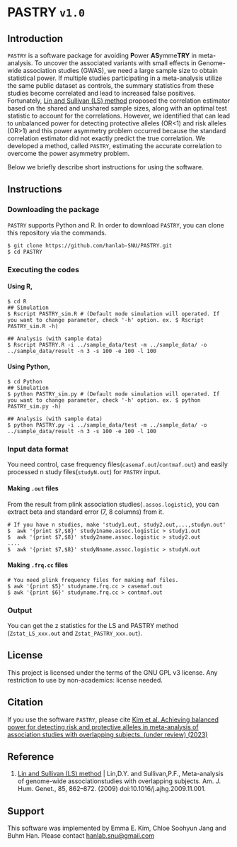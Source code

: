 PASTRY `v1.0`
===================

Introduction
------------
`PASTRY`  is a software package for avoiding **P**ower **AS**ymme**TRY** in meta-analysis.
To uncover the associated variants with small effects in Genome-wide association studies (GWAS), we need a large sample size to obtain statistical power. If multiple studies participating in a meta-analysis utilize the same public dataset as controls, the summary statistics from these studies become correlated and lead to increased false positives. Fortunately, [Lin and Sullivan (LS) method](https://www.ncbi.nlm.nih.gov/pubmed/20004761) proposed the correlation estimator based on the shared and unshared sample sizes, along with an optimal test statistic to account for the correlations. However, we identified that can lead to unbalanced power for detecting protective alleles (OR<1) and risk alleles (OR>1) and this power asymmetry problem occurred because the standard correlation estimator did not exactly predict the true correlation. We developed a method, called `PASTRY`, estimating the accurate correlation to overcome the power asymmetry problem.

Below we briefly describe short instructions for using the software.

Instructions
-------------
### Downloading the package
`PASTRY` supports Python and R.
In order to download `PASTRY`, you can clone this repository via the commands.

```
$ git clone https://github.com/hanlab-SNU/PASTRY.git
$ cd PASTRY
```

### Executing the codes

#### Using R,

```
$ cd R
## Simulation
$ Rscript PASTRY_sim.R # (Default mode simulation will operated. If you want to change parameter, check '-h' option. ex. $ Rscript PASTRY_sim.R -h)

## Analysis (with sample data)
$ Rscript PASTRY.R -i ../sample_data/test -m ../sample_data/ -o ../sample_data/result -n 3 -s 100 -e 100 -l 100
```

#### Using Python,

```
$ cd Python
## Simulation
$ python PASTRY_sim.py # (Default mode simulation will operated. If you want to change parameter, check '-h' option. ex. $ python PASTRY_sim.py -h)

## Analysis (with sample data)
$ python PASTRY.py -i ../sample_data/test -m ../sample_data/ -o ../sample_data/result -n 3 -s 100 -e 100 -l 100
```


### Input data format
You need control, case frequency files(`casemaf.out`/`contmaf.out`) and easily processed n study files(`studyN.out`) for `PASTRY` input.

#### Making `.out` files
From the result from plink association studies(`.assos.logistic`), you can extract beta and standard error (7, 8 columns) from it.
```
# If you have n studies, make 'study1.out, study2.out,...,studyn.out'
$  awk '{print $7,$8}' study1name.assoc.logistic > study1.out
$  awk '{print $7,$8}' study2name.assoc.logistic > study2.out
....
$  awk '{print $7,$8}' studyNname.assoc.logistic > studyN.out
```

#### Making `.frq.cc` files
```
# You need plink frequency files for making maf files.
$ awk '{print $5}' studyname.frq.cc > casemaf.out
$ awk '{print $6}' studyname.frq.cc > contmaf.out
```

### Output
You can get the z statistics for the LS and PASTRY method (`Zstat_LS_xxx.out` and `Zstat_PASTRY_xxx.out`).

License
---------
This project is licensed under the terms of the GNU GPL v3 license. Any restriction to use by non-academics: license needed.


Citation
----------
If you use the software `PASTRY`, please cite [Kim et al. Achieving balanced power for detecting risk and protective alleles in meta-analysis of association studies with overlapping subjects. (under review) (2023)](www.)

Reference
------------
1. [Lin and Sullivan (LS) method](https://www.ncbi.nlm.nih.gov/pubmed/20004761) | Lin,D.Y. and Sullivan,P.F., Meta-analysis of genome-wide associationstudies with overlapping subjects. Am. J. Hum. Genet., 85, 862–872. (2009) doi:10.1016/j.ajhg.2009.11.001.

Support
----------
This software was implemented by Emma E. Kim, Chloe Soohyun Jang and Buhm Han. Please contact [hanlab.snu@gmail.com](mailto:hanlab.snu@gmail.com)
